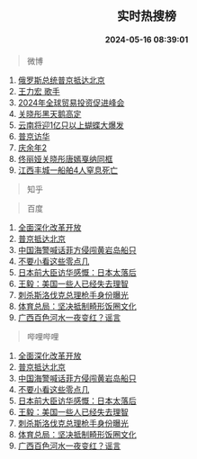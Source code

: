 <div align="center"><h2>实时热搜榜</h2><h4>2024-05-16 08:39:01</h4></div>

> 微博  

1. [俄罗斯总统普京抵达北京](https://s.weibo.com/weibo?q=%23%E4%BF%84%E7%BD%97%E6%96%AF%E6%80%BB%E7%BB%9F%E6%99%AE%E4%BA%AC%E6%8A%B5%E8%BE%BE%E5%8C%97%E4%BA%AC%23&t=31&band_rank=1&Refer=top)<br />
2. [王力宏 歌手](https://s.weibo.com/weibo?q=%E7%8E%8B%E5%8A%9B%E5%AE%8F%20%E6%AD%8C%E6%89%8B&t=31&band_rank=2&Refer=top)<br />
3. [2024年全球贸易投资促进峰会](https://s.weibo.com/weibo?q=%232024%E5%B9%B4%E5%85%A8%E7%90%83%E8%B4%B8%E6%98%93%E6%8A%95%E8%B5%84%E4%BF%83%E8%BF%9B%E5%B3%B0%E4%BC%9A%23&t=31&band_rank=3&Refer=top)<br />
4. [关晓彤黑天鹅高定](https://s.weibo.com/weibo?q=%23%E5%85%B3%E6%99%93%E5%BD%A4%E9%BB%91%E5%A4%A9%E9%B9%85%E9%AB%98%E5%AE%9A%23&t=31&band_rank=4&Refer=top)<br />
5. [云南将迎1亿只以上蝴蝶大爆发](https://s.weibo.com/weibo?q=%23%E4%BA%91%E5%8D%97%E5%B0%86%E8%BF%8E1%E4%BA%BF%E5%8F%AA%E4%BB%A5%E4%B8%8A%E8%9D%B4%E8%9D%B6%E5%A4%A7%E7%88%86%E5%8F%91%23&t=31&band_rank=5&Refer=top)<br />
6. [普京访华](https://s.weibo.com/weibo?q=%23%E6%99%AE%E4%BA%AC%E8%AE%BF%E5%8D%8E%23&t=31&band_rank=6&Refer=top)<br />
7. [庆余年2](https://s.weibo.com/weibo?q=%E5%BA%86%E4%BD%99%E5%B9%B42&t=31&band_rank=7&Refer=top)<br />
8. [佟丽娅关晓彤唐嫣戛纳同框](https://s.weibo.com/weibo?q=%23%E4%BD%9F%E4%B8%BD%E5%A8%85%E5%85%B3%E6%99%93%E5%BD%A4%E5%94%90%E5%AB%A3%E6%88%9B%E7%BA%B3%E5%90%8C%E6%A1%86%23&t=31&band_rank=8&Refer=top)<br />
9. [江西丰城一船舶4人窒息死亡](https://s.weibo.com/weibo?q=%23%E6%B1%9F%E8%A5%BF%E4%B8%B0%E5%9F%8E%E4%B8%80%E8%88%B9%E8%88%B64%E4%BA%BA%E7%AA%92%E6%81%AF%E6%AD%BB%E4%BA%A1%23&t=31&band_rank=9&Refer=top)<br />

> 知乎  


> 百度  

1. [全面深化改革开放](https://www.baidu.com/s?wd=%E5%85%A8%E9%9D%A2%E6%B7%B1%E5%8C%96%E6%94%B9%E9%9D%A9%E5%BC%80%E6%94%BE&sa=fyb_news&rsv_dl=fyb_news)<br />
2. [普京抵达北京](https://www.baidu.com/s?wd=%E6%99%AE%E4%BA%AC%E6%8A%B5%E8%BE%BE%E5%8C%97%E4%BA%AC&sa=fyb_news&rsv_dl=fyb_news)<br />
3. [中国海警喊话菲方侵闯黄岩岛船只](https://www.baidu.com/s?wd=%E4%B8%AD%E5%9B%BD%E6%B5%B7%E8%AD%A6%E5%96%8A%E8%AF%9D%E8%8F%B2%E6%96%B9%E4%BE%B5%E9%97%AF%E9%BB%84%E5%B2%A9%E5%B2%9B%E8%88%B9%E5%8F%AA&sa=fyb_news&rsv_dl=fyb_news)<br />
4. [不要小看这些零点几](https://www.baidu.com/s?wd=%E4%B8%8D%E8%A6%81%E5%B0%8F%E7%9C%8B%E8%BF%99%E4%BA%9B%E9%9B%B6%E7%82%B9%E5%87%A0&sa=fyb_news&rsv_dl=fyb_news)<br />
5. [日本前大臣访华感慨：日本太落后](https://www.baidu.com/s?wd=%E6%97%A5%E6%9C%AC%E5%89%8D%E5%A4%A7%E8%87%A3%E8%AE%BF%E5%8D%8E%E6%84%9F%E6%85%A8%EF%BC%9A%E6%97%A5%E6%9C%AC%E5%A4%AA%E8%90%BD%E5%90%8E&sa=fyb_news&rsv_dl=fyb_news)<br />
6. [王毅：美国一些人已经失去理智](https://www.baidu.com/s?wd=%E7%8E%8B%E6%AF%85%EF%BC%9A%E7%BE%8E%E5%9B%BD%E4%B8%80%E4%BA%9B%E4%BA%BA%E5%B7%B2%E7%BB%8F%E5%A4%B1%E5%8E%BB%E7%90%86%E6%99%BA&sa=fyb_news&rsv_dl=fyb_news)<br />
7. [刺杀斯洛伐克总理枪手身份曝光](https://www.baidu.com/s?wd=%E5%88%BA%E6%9D%80%E6%96%AF%E6%B4%9B%E4%BC%90%E5%85%8B%E6%80%BB%E7%90%86%E6%9E%AA%E6%89%8B%E8%BA%AB%E4%BB%BD%E6%9B%9D%E5%85%89&sa=fyb_news&rsv_dl=fyb_news)<br />
8. [体育总局：坚决抵制畸形饭圈文化](https://www.baidu.com/s?wd=%E4%BD%93%E8%82%B2%E6%80%BB%E5%B1%80%EF%BC%9A%E5%9D%9A%E5%86%B3%E6%8A%B5%E5%88%B6%E7%95%B8%E5%BD%A2%E9%A5%AD%E5%9C%88%E6%96%87%E5%8C%96&sa=fyb_news&rsv_dl=fyb_news)<br />
9. [广西百色河水一夜变红？谣言](https://www.baidu.com/s?wd=%E5%B9%BF%E8%A5%BF%E7%99%BE%E8%89%B2%E6%B2%B3%E6%B0%B4%E4%B8%80%E5%A4%9C%E5%8F%98%E7%BA%A2%EF%BC%9F%E8%B0%A3%E8%A8%80&sa=fyb_news&rsv_dl=fyb_news)<br />

> 哔哩哔哩  

1. [全面深化改革开放](https://www.baidu.com/s?wd=%E5%85%A8%E9%9D%A2%E6%B7%B1%E5%8C%96%E6%94%B9%E9%9D%A9%E5%BC%80%E6%94%BE&sa=fyb_news&rsv_dl=fyb_news)<br />
2. [普京抵达北京](https://www.baidu.com/s?wd=%E6%99%AE%E4%BA%AC%E6%8A%B5%E8%BE%BE%E5%8C%97%E4%BA%AC&sa=fyb_news&rsv_dl=fyb_news)<br />
3. [中国海警喊话菲方侵闯黄岩岛船只](https://www.baidu.com/s?wd=%E4%B8%AD%E5%9B%BD%E6%B5%B7%E8%AD%A6%E5%96%8A%E8%AF%9D%E8%8F%B2%E6%96%B9%E4%BE%B5%E9%97%AF%E9%BB%84%E5%B2%A9%E5%B2%9B%E8%88%B9%E5%8F%AA&sa=fyb_news&rsv_dl=fyb_news)<br />
4. [不要小看这些零点几](https://www.baidu.com/s?wd=%E4%B8%8D%E8%A6%81%E5%B0%8F%E7%9C%8B%E8%BF%99%E4%BA%9B%E9%9B%B6%E7%82%B9%E5%87%A0&sa=fyb_news&rsv_dl=fyb_news)<br />
5. [日本前大臣访华感慨：日本太落后](https://www.baidu.com/s?wd=%E6%97%A5%E6%9C%AC%E5%89%8D%E5%A4%A7%E8%87%A3%E8%AE%BF%E5%8D%8E%E6%84%9F%E6%85%A8%EF%BC%9A%E6%97%A5%E6%9C%AC%E5%A4%AA%E8%90%BD%E5%90%8E&sa=fyb_news&rsv_dl=fyb_news)<br />
6. [王毅：美国一些人已经失去理智](https://www.baidu.com/s?wd=%E7%8E%8B%E6%AF%85%EF%BC%9A%E7%BE%8E%E5%9B%BD%E4%B8%80%E4%BA%9B%E4%BA%BA%E5%B7%B2%E7%BB%8F%E5%A4%B1%E5%8E%BB%E7%90%86%E6%99%BA&sa=fyb_news&rsv_dl=fyb_news)<br />
7. [刺杀斯洛伐克总理枪手身份曝光](https://www.baidu.com/s?wd=%E5%88%BA%E6%9D%80%E6%96%AF%E6%B4%9B%E4%BC%90%E5%85%8B%E6%80%BB%E7%90%86%E6%9E%AA%E6%89%8B%E8%BA%AB%E4%BB%BD%E6%9B%9D%E5%85%89&sa=fyb_news&rsv_dl=fyb_news)<br />
8. [体育总局：坚决抵制畸形饭圈文化](https://www.baidu.com/s?wd=%E4%BD%93%E8%82%B2%E6%80%BB%E5%B1%80%EF%BC%9A%E5%9D%9A%E5%86%B3%E6%8A%B5%E5%88%B6%E7%95%B8%E5%BD%A2%E9%A5%AD%E5%9C%88%E6%96%87%E5%8C%96&sa=fyb_news&rsv_dl=fyb_news)<br />
9. [广西百色河水一夜变红？谣言](https://www.baidu.com/s?wd=%E5%B9%BF%E8%A5%BF%E7%99%BE%E8%89%B2%E6%B2%B3%E6%B0%B4%E4%B8%80%E5%A4%9C%E5%8F%98%E7%BA%A2%EF%BC%9F%E8%B0%A3%E8%A8%80&sa=fyb_news&rsv_dl=fyb_news)<br />

